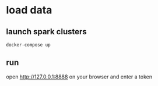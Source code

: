 # load data

## launch spark clusters

```shell
docker-compose up
```

## run

open http://127.0.0.1:8888 on your browser and enter a token
